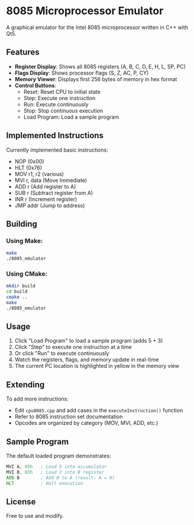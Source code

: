 # 8085 Microprocessor Emulator

A graphical emulator for the Intel 8085 microprocessor written in C++ with Qt5.

## Features

- **Register Display**: Shows all 8085 registers (A, B, C, D, E, H, L, SP, PC)
- **Flags Display**: Shows processor flags (S, Z, AC, P, CY)
- **Memory Viewer**: Displays first 256 bytes of memory in hex format
- **Control Buttons**:
  - Reset: Reset CPU to initial state
  - Step: Execute one instruction
  - Run: Execute continuously
  - Stop: Stop continuous execution
  - Load Program: Load a sample program

## Implemented Instructions

Currently implemented basic instructions:
- NOP (0x00)
- HLT (0x76)
- MOV r1, r2 (various)
- MVI r, data (Move Immediate)
- ADD r (Add register to A)
- SUB r (Subtract register from A)
- INR r (Increment register)
- JMP addr (Jump to address)

## Building

### Using Make:
```bash
make
./8085_emulator
```

### Using CMake:
```bash
mkdir build
cd build
cmake ..
make
./8085_emulator
```

## Usage

1. Click "Load Program" to load a sample program (adds 5 + 3)
2. Click "Step" to execute one instruction at a time
3. Or click "Run" to execute continuously
4. Watch the registers, flags, and memory update in real-time
5. The current PC location is highlighted in yellow in the memory view

## Extending

To add more instructions:
- Edit `cpu8085.cpp` and add cases in the `executeInstruction()` function
- Refer to 8085 instruction set documentation
- Opcodes are organized by category (MOV, MVI, ADD, etc.)

## Sample Program

The default loaded program demonstrates:
```asm
MVI A, 05h   ; Load 5 into accumulator
MVI B, 03h   ; Load 3 into B register
ADD B        ; Add B to A (result: A = 8)
HLT          ; Halt execution
```

## License

Free to use and modify.
